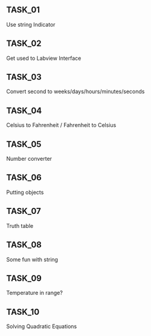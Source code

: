 ## TASK_01
Use string Indicator

## TASK_02
Get used to Labview Interface

## TASK_03
Convert second to weeks/days/hours/minutes/seconds

## TASK_04
Celsius to Fahrenheit / Fahrenheit to Celsius

## TASK_05
Number converter

## TASK_06
Putting objects

## TASK_07
Truth table

## TASK_08
Some fun with string

## TASK_09
Temperature in range?

## TASK_10
Solving Quadratic Equations
